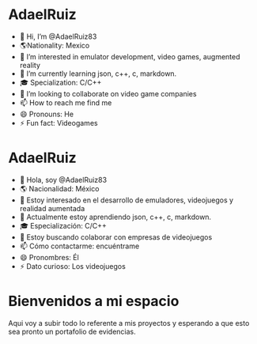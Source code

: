 # AdaelRuiz
- 👋 Hi, I’m @AdaelRuiz83
- 🌎Nationality: Mexico
- 👀 I’m interested in emulator development, video games, augmented reality
- 🌱 I’m currently learning json, c++, c, markdown.
- 🎓 Specialization: C/C++
- 💞️ I’m looking to collaborate on video game companies
- 📫 How to reach me find me
- 😄 Pronouns: He
- ⚡ Fun fact: Videogames

# AdaelRuiz
- 👋 Hola, soy @AdaelRuiz83
- 🌎 Nacionalidad: México
- 👀 Estoy interesado en el desarrollo de emuladores, videojuegos y realidad aumentada
- 🌱 Actualmente estoy aprendiendo json, c++, c, markdown.
- 🎓 Especialización: C/C++
- 💞️ Estoy buscando colaborar con empresas de videojuegos
- 📫 Cómo contactarme: encuéntrame
- 😄 Pronombres: Él
- ⚡ Dato curioso: Los videojuegos

# Bienvenidos a mi espacio

Aqui voy a subir todo lo referente a mis proyectos y esperando a que esto sea pronto
un portafolio de evidencias.
